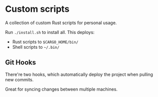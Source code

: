 # Custom scripts

A collection of custom Rust scripts for personal usage.

Run `./install.sh` to install all. This deploys:

- Rust scripts to `$CARGO_HOME/bin/`
- Shell scripts to `~/.bin/`

## Git Hooks

There're two hooks, which automatically deploy the project when pulling new commits.

Great for syncing changes between multiple machines.
